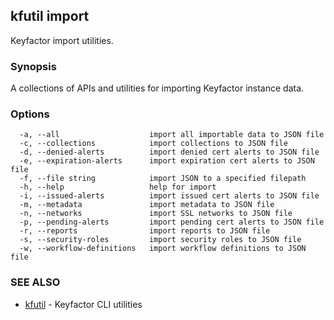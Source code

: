 ## kfutil import

Keyfactor import utilities.

### Synopsis

A collections of APIs and utilities for importing Keyfactor instance data.

### Options

```
  -a, --all                    import all importable data to JSON file
  -c, --collections            import collections to JSON file
  -d, --denied-alerts          import denied cert alerts to JSON file
  -e, --expiration-alerts      import expiration cert alerts to JSON file
  -f, --file string            import JSON to a specified filepath
  -h, --help                   help for import
  -i, --issued-alerts          import issued cert alerts to JSON file
  -m, --metadata               import metadata to JSON file
  -n, --networks               import SSL networks to JSON file
  -p, --pending-alerts         import pending cert alerts to JSON file
  -r, --reports                import reports to JSON file
  -s, --security-roles         import security roles to JSON file
  -w, --workflow-definitions   import workflow definitions to JSON file
```

### SEE ALSO

* [kfutil](kfutil.md)	 - Keyfactor CLI utilities

